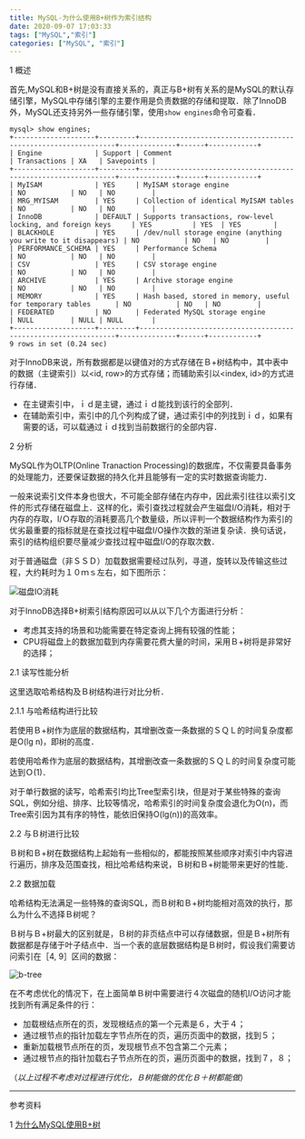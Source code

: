 ```yaml
---
title: MySQL-为什么使用B+树作为索引结构
date: 2020-09-07 17:03:33
tags: ["MySQL","索引"]
categories: ["MySQL", "索引"]
---
```


1 概述

首先,MySQL和B+树是没有直接关系的，真正与B+树有关系的是MySQL的默认存储引擎，MySQL中存储引擎的主要作用是负责数据的存储和提取．除了InnoDB外，MySQL还支持另外一些存储引擎，使用`show engines`命令可查看．

```mysql
mysql> show engines;
+--------------------+---------+----------------------------------------------------------------+--------------+------+------------+
| Engine             | Support | Comment                                                        | Transactions | XA   | Savepoints |
+--------------------+---------+----------------------------------------------------------------+--------------+------+------------+
| MyISAM             | YES     | MyISAM storage engine                                          | NO           | NO   | NO         |
| MRG_MYISAM         | YES     | Collection of identical MyISAM tables                          | NO           | NO   | NO         |
| InnoDB             | DEFAULT | Supports transactions, row-level locking, and foreign keys     | YES          | YES  | YES        |
| BLACKHOLE          | YES     | /dev/null storage engine (anything you write to it disappears) | NO           | NO   | NO         |
| PERFORMANCE_SCHEMA | YES     | Performance Schema                                             | NO           | NO   | NO         |
| CSV                | YES     | CSV storage engine                                             | NO           | NO   | NO         |
| ARCHIVE            | YES     | Archive storage engine                                         | NO           | NO   | NO         |
| MEMORY             | YES     | Hash based, stored in memory, useful for temporary tables      | NO           | NO   | NO         |
| FEDERATED          | NO      | Federated MySQL storage engine                                 | NULL         | NULL | NULL       |
+--------------------+---------+----------------------------------------------------------------+--------------+------+------------+
9 rows in set (0.24 sec)
```

对于InnoDB来说，所有数据都是以键值对的方式存储在Ｂ+树结构中，其中表中的数据（主键索引）以<id, row>的方式存储；而辅助索引以<index, id>的方式进行存储．

- 在主键索引中，ｉｄ是主键，通过ｉｄ能找到该行的全部列．
- 在辅助索引中，索引中的几个列构成了键，通过索引中的列找到ｉｄ，如果有需要的话，可以载通过ｉｄ找到当前数据行的全部内容．



2 分析

MySQL作为OLTP(Online Tranaction Processing)的数据库，不仅需要具备事务的处理能力，还要保证数据的持久化并且能够有一定的实时数据查询能力．

一般来说索引文件本身也很大，不可能全部存储在内存中，因此索引往往以索引文件的形式存储在磁盘上．这样的化，索引查找过程就会产生磁盘I/O消耗，相对于内存的存取，I/Ｏ存取的消耗要高几个数量级，所以评判一个数据结构作为索引的优劣最重要的指标就是在查找过程中磁盘I/O操作次数的渐进复杂读．换句话说，索引的结构组织要尽量减少查找过程中磁盘I/O的存取次数．



对于普通磁盘（非ＳＳＤ）加载数据需要经过队列，寻道，旋转以及传输这些过程，大约耗时为１０ｍｓ左右，如下图所示：

![磁盘IO消耗](https://cdn.jsdelivr.net/gh/Jovry-Lee/cdn/img/MySQL-为什么使用B+树作为索引结构/磁盘IO消耗.png)



对于InnoDB选择B+树索引结构原因可以从以下几个方面进行分析：

- 考虑其支持的场景和功能需要在特定查询上拥有较强的性能；
- CPU将磁盘上的数据加载到内存需要花费大量的时间，采用Ｂ+树将是非常好的选择；



2.1 读写性能分析

这里选取哈希结构及Ｂ树结构进行对比分析．

2.1.1 与哈希结构进行比较

若使用Ｂ+树作为底层的数据结构，其增删改查一条数据的ＳＱＬ的时间复杂度都是O(lg n)，即树的高度．

若使用哈希作为底层的数据结构，其增删改查一条数据的ＳＱＬ的时间复杂度可能达到Ｏ(1)．

对于单行数据的读写，哈希索引均比Tree型索引块，但是对于某些特殊的查询SQL，例如分组、排序、比较等情况，哈希索引的时间复杂度会退化为O(n)，而Tree索引因为其有序的特性，能依旧保持O(lg(n))的高效率。



2.2 与Ｂ树进行比较

Ｂ树和Ｂ+树在数据结构上起始有一些相似的，都能按照某些顺序对索引中内容进行遍历，排序及范围查找，相比哈希结构来说，Ｂ树和Ｂ+树能带来更好的性能．



2.2 数据加载

哈希结构无法满足一些特殊的查询SQL，而Ｂ树和Ｂ+树均能相对高效的执行，那么为什么不选择Ｂ树呢？

Ｂ树与Ｂ+树最大的区别就是，Ｂ树的非页结点中可以存储数据，但是Ｂ+树所有数据都是存储于叶子结点中．当一个表的底层数据结构是Ｂ树时，假设我们需要访问索引在［4, 9］区间的数据：

![b-tree](https://cdn.jsdelivr.net/gh/Jovry-Lee/cdn/img/MySQL-为什么使用B+树作为索引结构/b-tree.png)

在不考虑优化的情况下，在上面简单Ｂ树中需要进行４次磁盘的随机I/O访问才能找到所有满足条件的行：

- 加载根结点所在的页，发现根结点的第一个元素是６，大于４；
- 通过根节点的指针加载左字节点所在的页，遍历页面中的数据，找到５；
- 重新加载根节点所在的页，发现根节点不包含第二个元素；
- 通过根节点的指针加载右子节点所在的页，遍历页面中的数据，找到７，８；

（*以上过程不考虑对过程进行优化，Ｂ树能做的优化Ｂ＋树都能做*）

















------

参考资料

1 [为什么MySQL使用B+树](https://draveness.me/whys-the-design-mysql-b-plus-tree/)